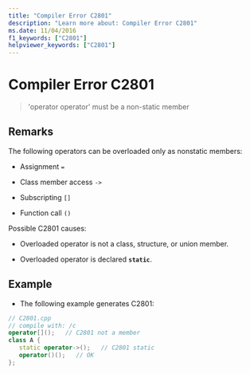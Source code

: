 ```yaml
---
title: "Compiler Error C2801"
description: "Learn more about: Compiler Error C2801"
ms.date: 11/04/2016
f1_keywords: ["C2801"]
helpviewer_keywords: ["C2801"]
---
```

# Compiler Error C2801

> 'operator operator' must be a non-static member

## Remarks

The following operators can be overloaded only as nonstatic members:

- Assignment `=`

- Class member access `->`

- Subscripting `[]`

- Function call `()`

Possible C2801 causes:

- Overloaded operator is not a class, structure, or union member.

- Overloaded operator is declared **`static`**.

## Example

- The following example generates C2801:

```cpp
// C2801.cpp
// compile with: /c
operator[]();   // C2801 not a member
class A {
   static operator->();   // C2801 static
   operator()();   // OK
};
```
